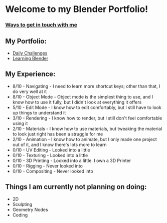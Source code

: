 # Welcome to my Blender Portfolio!

### [Ways to get in touch with me](https://linktr.ee/Peacook)

## My Portfolio:
- [Daily Challenges](https://github.com/ThePeacook/Blender-Portfolio/tree/main/Daily3D%20Reddit)
- [Learning Blender](https://github.com/ThePeacook/Blender-Portfolio/tree/main/Learning%20Blender)

## My Experience:
- 8/10 - Navigating - I need to learn more shortcut keys; other than that, I do very well at it
- 8/10 - Object Mode - Object mode is the simplest thing to use, and I know how to use it fully, but I didn't look at everything it offers
- 5/10 - Edit Mode - I know how to edit comfortably, but I still have to look up things to understand it
- 3/10 - Rendering - I know how to render, but I still don't feel comfortable using it
- 2/10 - Materials - I know how to use materials, but tweaking the material to look just right has been a struggle for me
- 2/10 - Animation - I know how to animate, but I only made one project out of it, and I know there's lots more to learn
- 0/10 - UV Editing - Looked into a little
- 0/10 - Texturing - Looked into a little
- 0/10 - 3D Printing - Looked into a little. I own a 3D Printer
- 0/10 - Rigging - Never looked into
- 0/10 - Compositing - Never looked into

## Things I am currently not planning on doing:
- 2D
- Sculpting
- Geometry Nodes
- Coding
